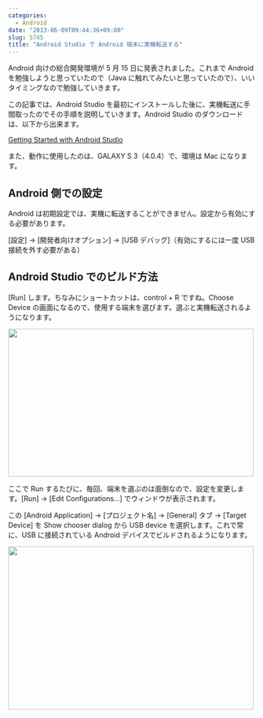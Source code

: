 ```yaml
---
categories:
  - Android
date: "2013-06-09T09:44:36+09:00"
slug: 5745
title: "Android Studio で Android 端末に実機転送する"
---
```


Android 向けの総合開発環境が 5 月 15 日に発表されました。これまで Android を勉強しようと思っていたので（Java に触れてみたいと思っていたので）、いいタイミングなので勉強していきます。

この記事では、Android Studio を最初にインストールした後に、実機転送に手間取ったのでその手順を説明していきます。Android Studio のダウンロードは、以下から出来ます。

[Getting Started with Android Studio](http://developer.android.com/sdk/installing/studio.html)

また、動作に使用したのは、GALAXY S 3（4.0.4）で、環境は Mac になります。

## Android 側での設定

Android は初期設定では、実機に転送することができません。設定から有効にする必要があります。

[設定] → [開発者向けオプション] → [USB デバッグ]（有効にするには一度 USB 接続を外す必要がある）

## Android Studio でのビルド方法

[Run] します。ちなみにショートカットは、control + R ですね。Choose Device の画面になるので、使用する端末を選びます。選ぶと実機転送されるようになります。

<img alt="" src="/images/2013/06/5745_1.png" width="500" height="301">

ここで Run するたびに、毎回、端末を選ぶのは面倒なので、設定を変更します。[Run] → [Edit Configurations…] でウィンドウが表示されます。

この [Android Application] → [プロジェクト名] → [General] タブ → [Target Device] を Show chooser dialog から USB device を選択します。これで常に、USB に接続されている Android デバイスでビルドされるようになります。

<img alt="" src="/images/2013/06/5745_2.png" width="500" height="332">

<amazon id="4797366133" title="やさしいAndroidプログラミング (やさしいシリーズ)" src="https://images-na.ssl-images-amazon.com/images/I/41DPV5D6M2L._SL160_.jpg">
